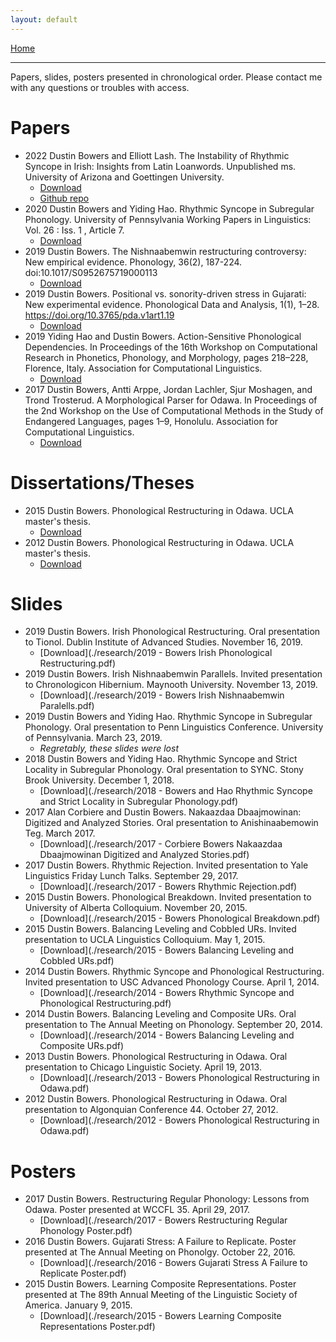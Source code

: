 ```yaml
---
layout: default
---
```

[Home](./index.md)
* * *
Papers, slides, posters presented in chronological order. Please contact me with any questions or troubles with access.

# Papers
- 2022 Dustin Bowers and Elliott Lash. The Instability of Rhythmic Syncope in Irish: Insights from Latin Loanwords. Unpublished ms. University of Arizona and Goettingen University.
  - [Download](./research/BowersLash22LatinLoansInIrish.pdf)
  - [Github repo](https://github.com/bowersd/lat2sgaLoans)
- 2020 Dustin Bowers and Yiding Hao. Rhythmic Syncope in Subregular Phonology. University of Pennsylvania Working Papers in Linguistics: Vol. 26 : Iss. 1 , Article 7.
  - [Download](https://repository.upenn.edu/pwpl/vol26/iss1/7)
- 2019 Dustin Bowers. The Nishnaabemwin restructuring controversy: New empirical evidence. Phonology, 36(2), 187-224. doi:10.1017/S0952675719000113
  - [Download](https://www.cambridge.org/core/journals/phonology/article/abs/nishnaabemwin-restructuring-controversy-new-empirical-evidence/2671061998D22F2B9FC81B78DAE42661#article)
- 2019 Dustin Bowers. Positional vs. sonority-driven stress in Gujarati: New experimental evidence. Phonological Data and Analysis, 1(1), 1–28. https://doi.org/10.3765/pda.v1art1.19
  - [Download](https://phondata.org/index.php/pda/article/view/19/2)
- 2019 Yiding Hao and Dustin Bowers. Action-Sensitive Phonological Dependencies. In Proceedings of the 16th Workshop on Computational Research in Phonetics, Phonology, and Morphology, pages 218–228, Florence, Italy. Association for Computational Linguistics.
  - [Download](https://aclanthology.org/W19-4225.pdf)
- 2017 Dustin Bowers, Antti Arppe, Jordan Lachler, Sjur Moshagen, and Trond Trosterud. A Morphological Parser for Odawa. In Proceedings of the 2nd Workshop on the Use of Computational Methods in the Study of Endangered Languages, pages 1–9, Honolulu. Association for Computational Linguistics.
  - [Download](https://aclanthology.org/W17-0101.pdf)

# Dissertations/Theses
- 2015 Dustin Bowers. Phonological Restructuring in Odawa. UCLA master's thesis.
  - [Download](https://escholarship.org/content/qt1jr5w4qk/qt1jr5w4qk.pdf)
- 2012 Dustin Bowers. Phonological Restructuring in Odawa. UCLA master's thesis.
  - [Download](https://citeseerx.ist.psu.edu/viewdoc/download?doi=10.1.1.658.4843&rep=rep1&type=pdf)

# Slides
- 2019 Dustin Bowers. Irish Phonological Restructuring. Oral presentation to Tionol. Dublin Institute of Advanced Studies. November 16, 2019.
  - [Download](./research/2019 - Bowers Irish Phonological Restructuring.pdf)
- 2019 Dustin Bowers. Irish Nishnaabemwin Parallels. Invited presentation to Chronologicon Hibernium. Maynooth University. November 13, 2019.
  - [Download](./research/2019 - Bowers Irish Nishnaabemwin Paralells.pdf)
- 2019 Dustin Bowers and Yiding Hao. Rhythmic Syncope in Subregular Phonology. Oral presentation to Penn Linguistics Conference. University of Pennsylvania. March 23, 2019.
  - _Regretably, these slides were lost_
- 2018 Dustin Bowers and Yiding Hao. Rhythmic Syncope and Strict Locality in Subregular Phonology. Oral presentation to SYNC. Stony Brook University. December 1, 2018.
  - [Download](./research/2018 - Bowers and Hao Rhythmic Syncope and Strict Locality in Subregular Phonology.pdf)
- 2017 Alan Corbiere and Dustin Bowers. Nakaazdaa Dbaajmowinan: Digitized and Analyzed Stories. Oral presentation to Anishinaabemowin Teg. March 2017.
  - [Download](./research/2017 - Corbiere Bowers Nakaazdaa Dbaajmowinan Digitized and Analyzed Stories.pdf)
- 2017 Dustin Bowers. Rhythmic Rejection. Invited presentation to Yale Linguistics Friday Lunch Talks. September 29, 2017.
  - [Download](./research/2017 - Bowers Rhythmic Rejection.pdf)
- 2015 Dustin Bowers. Phonological Breakdown. Invited presentation to University of Alberta Colloquium. November 20, 2015.
  - [Download](./research/2015 - Bowers Phonological Breakdown.pdf)
- 2015 Dustin Bowers. Balancing Leveling and Cobbled URs. Invited presentation to UCLA Linguistics Colloquium. May 1, 2015.
  - [Download](./research/2015 - Bowers Balancing Leveling and Cobbled URs.pdf)
- 2014 Dustin Bowers. Rhythmic Syncope and Phonological Restructuring. Invited presentation to USC Advanced Phonology Course. April 1, 2014.
  - [Download](./research/2014 - Bowers Rhythmic Syncope and Phonological Restructuring.pdf)
- 2014 Dustin Bowers. Balancing Leveling and Composite URs. Oral presentation to The Annual Meeting on Phonology. September 20, 2014.
  - [Download](./research/2014 - Bowers Balancing Leveling and Composite URs.pdf)
- 2013 Dustin Bowers. Phonological Restructuring in Odawa. Oral presentation to Chicago Linguistic Society. April 19, 2013.
  - [Download](./research/2013 - Bowers Phonological Restructuring in Odawa.pdf)
- 2012 Dustin Bowers. Phonological Restructuring in Odawa. Oral presentation to Algonquian Conference 44. October 27, 2012.
  - [Download](./research/2012 - Bowers Phonological Restructuring in Odawa.pdf)

# Posters
- 2017 Dustin Bowers. Restructuring Regular Phonology: Lessons from Odawa. Poster presented at WCCFL 35. April 29, 2017.
  - [Download](./research/2017 - Bowers Restructuring Regular Phonology Poster.pdf)
- 2016 Dustin Bowers. Gujarati Stress: A Failure to Replicate. Poster presented at The Annual Meeting on Phonolgy. October 22, 2016.
  - [Download](./research/2016 - Bowers Gujarati Stress A Failure to Replicate Poster.pdf)
- 2015 Dustin Bowers. Learning Composite Representations. Poster presented at The 89th Annual Meeting of the Linguistic Society of America. January 9, 2015.
  - [Download](./research/2015 - Bowers Learning Composite Representations Poster.pdf)
